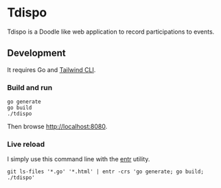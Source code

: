 # Tdispo

Tdispo is a Doodle like web application to record participations to events.

## Development

It requires Go and [Tailwind CLI](https://tailwindcss.com/docs/installation).

### Build and run

```
go generate
go build
./tdispo
```

Then browse [http://localhost:8080](http://localhost:8080).

### Live reload

I simply use this command line with the [entr](http://eradman.com/entrproject/) utility.

```
git ls-files '*.go' '*.html' | entr -crs 'go generate; go build; ./tdispo'
```
